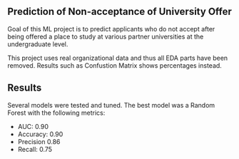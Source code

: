 ## Prediction of Non-acceptance of University Offer

Goal of this ML project is to predict applicants who do not accept after being offered a place to study at various partner universities at the undergraduate level.

This project uses real organizational data and thus all EDA parts have been removed. 
Results such as Confustion Matrix shows percentages instead.

## Results

Several models were tested and tuned. The best model was a Random Forest with the following metrics:
- AUC: 0.90
- Accuracy: 0.90
- Precision 0.86
- Recall: 0.75
